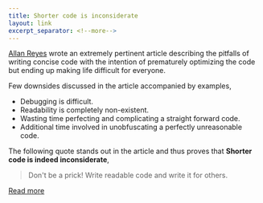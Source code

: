 ```yaml
---
title: Shorter code is inconsiderate
layout: link
excerpt_separator: <!--more-->
---
```


[Allan Reyes](https://twitter.com/allanbreyes) wrote an extremely pertinent article describing the pitfalls of writing concise code with the intention of prematurely optimizing the code but ending up making life difficult for everyone. 

<!--more-->

Few downsides discussed in the article accompanied by examples,

- Debugging is difficult.
- Readability is completely non-existent.
- Wasting time perfecting and complicating a straight forward code.
- Additional time involved in unobfuscating a perfectly unreasonable code.

The following quote stands out in the article and thus proves that **Shorter code is indeed inconsiderate**,

> Don't be a prick! Write readable code and write it for others.

[Read more](https://medium.com/on-coding/shorter-code-is-inconsiderate-41cce917b51b)